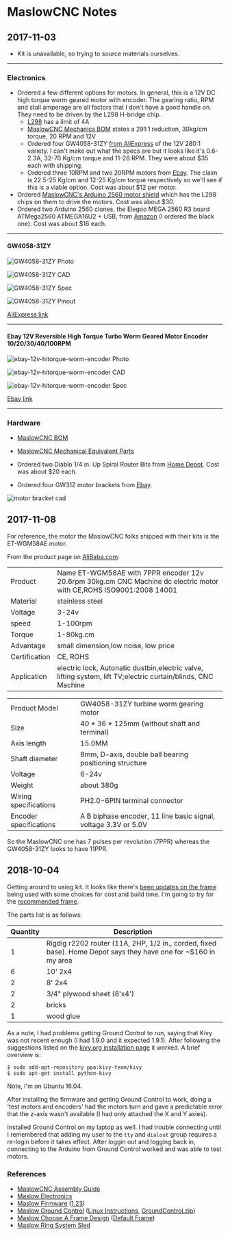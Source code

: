 MaslowCNC Notes
===

2017-11-03
---

* Kit is unavailable, so trying to source materials ourselves.

---

### Electronics

* Ordered a few different options for motors.
In general, this is a 12V DC high torque worm geared motor with encoder.
The gearing ratio, RPM and stall amperage are all factors that I don't have
a good handle on.  They need to be driven by the L298 H-bridge chip.
  - [L298](https://raw.githubusercontent.com/abetusk/dev/projects/maslowcnc/doc/L298_H_Bridge.pdf) has a limit of 4A
  - [MaslowCNC Mechanics BOM](https://github.com/MaslowCNC/Mechanics/blob/master/BOM.txt) states a 291:1 reduction, 30kg/cm torque, 20 RPM and 12V
  - Ordered four GW4058-31ZY [from AliExpress](https://www.aliexpress.com/item/GW4058-31ZY-DC-worm-gear-motor-With-Magnetic-Bipolar-hall-encoder-CW-CCW/32829395257.html) of the 12V 280:1 variety. I can't make out what the specs are but it looks like it's 0.6-2.3A, 32-70 Kg/cm torque and 11-28 RPM.  They were about $35 each with shipping.
  - Ordered three 10RPM and two 20RPM motors from [Ebay](https://www.ebay.com/itm/DC-12V-Reversible-High-Torque-Turbo-Worm-Geared-Motor-Encoder-10-20-30-40-100RPM/182326886308).  The claim is 22.5-25 Kg/cm and 12-25 Kg/cm torque respectively so we'll see if this is a viable option.  Cost was about $12 per motor.
* Ordered [MaslowCNC's Arduino 2560 motor shield](http://www.maslowcnc.com/store/arduino-shield) which has the L298 chips on them to drive the motors.  Cost was about $30.
* Ordered two Arduino 2560 clones, the Elegoo MEGA 2560 R3 board ATMega2560 ATMEGA16U2 + USB, from [Amazon](https://www.amazon.com/Elegoo-Board-ATmega2560-ATMEGA16U2-Arduino/dp/B01H4ZLZLQ/ref=sr_1_1) (I ordered the black one).  Cost was about $16 each.

---

#### GW4058-31ZY

![GW4058-31ZY Photo](https://raw.githubusercontent.com/abetusk/dev/release/projects/maslowcnc/img/GW4058-31ZY_photo.png)

![GW4058-31ZY CAD](https://raw.githubusercontent.com/abetusk/dev/release/projects/maslowcnc/img/GW4058-31ZY_cad.png)

![GW4058-31ZY Spec](https://raw.githubusercontent.com/abetusk/dev/release/projects/maslowcnc/img/GW4058-31ZY_spec.png)

![GW4058-31ZY Pinout](https://raw.githubusercontent.com/abetusk/dev/release/projects/maslowcnc/img/GW4058-31ZY_pinout.png)

[AliExpress link](https://www.aliexpress.com/item/GW4058-31ZY-DC-worm-gear-motor-With-Magnetic-Bipolar-hall-encoder-CW-CCW/32829395257.html)

---

#### Ebay 12V Reversible High Torque Turbo Worm Geared Motor Encoder 10/20/30/40/100RPM

![ebay-12v-hitorque-worm-encoder Photo](https://raw.githubusercontent.com/abetusk/dev/release/projects/maslowcnc/img/ebay-12v-hitorque-worm-encoder_photo.png)

![ebay-12v-hitorque-worm-encoder CAD](https://raw.githubusercontent.com/abetusk/dev/release/projects/maslowcnc/img/ebay-12v-hitorque-worm-encoder_cad.png)

![ebay-12v-hitorque-worm-encoder Spec](https://raw.githubusercontent.com/abetusk/dev/release/projects/maslowcnc/img/ebay-12v-hitorque-worm-encoder_spec.png)

[Ebay link](https://www.ebay.com/itm/DC-12V-Reversible-High-Torque-Turbo-Worm-Geared-Motor-Encoder-10-20-30-40-100RPM/182326886308)

---

### Hardware

* [MaslowCNC BOM](https://github.com/MaslowCNC/Mechanics/blob/master/BOM.txt)

* [MaslowCNC Mechanical Equivalent Parts](https://github.com/MaslowCNC/Mechanics/wiki/DIY-Kit-Mechanical-Equivalent-Parts)

* Ordered two Diablo 1/4 in. Up Spiral Router Bits from [Home Depot](https://www.homedepot.com/p/Diablo-1-4-in-Up-Spiral-Router-Bit-DR75101/204073552).  Cost was about $20 each.

* Ordered four GW31Z motor brackets from [Ebay](https://www.ebay.com/itm/GW31ZY-GW370-DC-Geared-Block-gear-Motor-bracket-Horizontal-mount-Paint-TH-3mm/182655289000).

![motor bracket cad](https://raw.githubusercontent.com/abetusk/dev/release/projects/maslowcnc/img/motor-bracket_cad.jpg)

2017-11-08
---

For reference, the motor the MaslowCNC folks shipped with their kits is the ET-WGM58AE motor.

From the product page on [AliBaba.com](https://etonm.en.alibaba.com/product/60665360361-803643106/ET_WGM58AE_with_7PPR_encoder_12v_20_6rpm_30kg_cm_CNC_Machine_dc_electric_motor.html):

|   |   |
|---|---|
| Product | Name ET-WGM58AE with 7PPR encoder 12v 20.6rpm 30kg.cm CNC Machine dc electric motor with CE,ROHS ISO9001:2008 14001 |
| Material | stainless steel |
| Voltage | 3-24v |
| speed | 1-100rpm |
| Torque | 1-80kg.cm |
| Advantage | small dimension,low noise, low price |
| Certification | CE, ROHS |
| Application | electric lock, Autonatic dustbin,electric valve, lifting system, lift TV;electric curtain/blinds, CNC Machine |


|   |   |
|---|---|
| Product Model | GW4058-31ZY turbine worm gearing motor |
| Size | 40 * 36 * 125mm (without shaft and terminal) |
| Axis length | 15.0MM |
| Shaft diameter | 8mm, D-axis, double ball bearing positioning structure |
| Voltage | 6-24v |
| Weight | about 380g |
| Wiring specifications | PH2.0-6PIN terminal connector |
| Encoder specifications | A B biphase encoder, 11 line basic signal, voltage 3.3V or 5.0V |

So the MaslowCNC one has 7 pulses per revolution (7PPR) whereas the GW4058-31ZY looks to have 11PPR.

2018-10-04
---

Getting around to using kit.
It looks like there's [been updates on the frame](https://github.com/MaslowCNC/Mechanics/wiki/Choose-A-Frame-Design) being used with some choices for cost and build time.
I'm going to try for the [recommended frame](http://maslowcommunitygarden.org/The-Default-Frame.html?instructions=True).

The parts list is as follows:

| Quantity | Description |
|----------|-------------|
| 1        | Rigdig r2202 router (11A, 2HP, 1/2 in., corded, fixed base). Home Depot says they have one for ~$160 in my area |
| 6        | 10' 2x4 |
| 2        | 8' 2x4 |
| 2        | 3/4" plywood sheet (8'x4') |
| 2        | bricks |
| 1        | wood glue |


As a note, I had problems getting Ground Control to run, saying that Kivy was not recent enough (I had 1.9.0 and
it expected 1.9.1).
After following the suggestions listed on the [kivy.org installation page](https://kivy.org/doc/stable/installation/installation-linux.html) it worked.
A brief overview is:

```
$ sudo add-apt-repository ppa:kivy-team/kivy
$ sudo apt-get install python-kivy
```

Note, I'm on Ubuntu 16.04.

After installing the firmware and getting Ground Control to work, doing a 'test motors and encoders' had the motors
turn and gave a predictable error that the z-axis wasn't available (I had only attached the X and Y axies).

Installed Ground Control on my laptop as well.
I had trouble connecting until I remembered that adding my user to the `tty` and `dialout` group requires
a re-login before it takes effect.
After loggin out and logging back in, connecting to the Arduino from Ground Control worked and was able to
test motors.

### References

* [MaslowCNC Assembly Guide](https://www.maslowcnc.com/assemblyguide)
* [Maslow Electronics](http://maslowcommunitygarden.org/Electronics.html?instructions=true)
* [Maslow Firmware](http://maslowcommunitygarden.org/Firmware.html?instructions=true) ([1.23](https://github.com/MaslowCNC/Firmware/archive/v1.23.tar.gz))
* [Maslow Ground Control](http://maslowcommunitygarden.org/GroundControl.html?instructions=true) ([Linux Instructions](http://maslowcommunitygarden.org/GroundControl.html?instructions=true), [GroundControl.zip](https://github.com/MaslowCNC/GroundControl/archive/1f3bfc6f044595f977958d6dac3b95ef834e7031.zip))
* [Maslow Choose A Frame Design](https://github.com/MaslowCNC/Mechanics/wiki/Choose-A-Frame-Design) ([Default Frame](http://maslowcommunitygarden.org/The-Default-Frame.html?instructions=True))
* [Maslow Ring System Sled](http://maslowcommunitygarden.org/Maslow-Ring-System.html?instructions=true)


